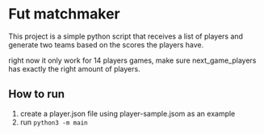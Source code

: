# Fut matchmaker

This project is a simple python script that receives a list of players and generate two teams based on the scores the players have.

right now it only work for 14 players games, make sure next_game_players has exactly the right amount of players.

## How to run

1. create a player.json file using player-sample.jsom as an example 
2. run `python3 -m main`